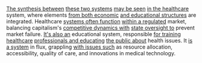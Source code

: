 
[The synthesis between](1/3/1/2/3/2/1/1/2/2/1/.Synthesis) [these two systems](1/1/3/3/1/3/1/.System) [may be seen](3/1/3/1/3/1/_See-Unseen) [in the healthcare](3/1/3/3/1/2/2/3/3/3/3/3/.Public%20Hospitals) system, where elements [from both economic](3/1/3/3/.Economy) [and educational structures](2/3/3/2/.Education%20Systems) are integrated. Healthcare [systems often function](1/1/3/3/1/3/1/.System) [within a regulated](3/1/3/3/1/2/2/2/2/.Regulation) market, balancing capitalism's [competitive dynamics with](3/1/3/3/2/.Market%20Dynamics) [state oversight to](3/2/3/2/1/2/.State%20intervention) prevent market failure. [It's also an](3/2/2/1/1/1/2/1/.Accessory) educational system, responsible [for training healthcare](3/1/3/3/1/2/2/3/3/3/3/3/.Public%20Hospitals) [professionals and educating](3/1/3/3/3/1/1/2/2/.Education) [the public about](3/1/3/1/2/3/2/3/.Public%20Awareness) health issues. It [is a system](1/1/3/3/1/3/1/.System) in flux, grappling [with issues such](3/2/2/2/1/1/.Obligations) as resource allocation, accessibility, quality of care, and innovations in medical technology.

